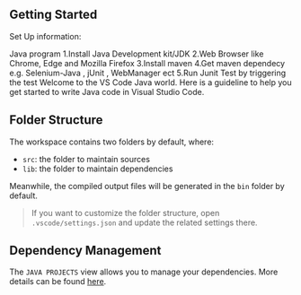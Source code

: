 ## Getting Started


Set Up information: 

Java program 
1.Install Java Development kit/JDK 
2.Web Browser like Chrome, Edge and Mozilla Firefox
3.Install maven 
4.Get maven dependecy e.g. Selenium-Java , jUnit , WebManager ect
5.Run Junit Test by triggering the test 
Welcome to the VS Code Java world. Here is a guideline to help you get started to write Java code in Visual Studio Code.

## Folder Structure

The workspace contains two folders by default, where:

- `src`: the folder to maintain sources
- `lib`: the folder to maintain dependencies

Meanwhile, the compiled output files will be generated in the `bin` folder by default.

> If you want to customize the folder structure, open `.vscode/settings.json` and update the related settings there.

## Dependency Management

The `JAVA PROJECTS` view allows you to manage your dependencies. More details can be found [here](https://github.com/microsoft/vscode-java-dependency#manage-dependencies).
